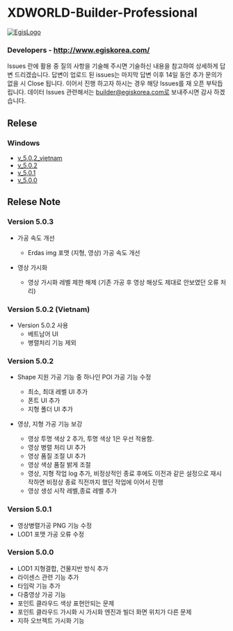 
# XDWORLD-Builder-Professional

[![EgisLogo](https://user-images.githubusercontent.com/82925313/160987075-ce7eada9-91ca-4b72-beb6-396e142f90a2.png)](http://www.egiskorea.com/)

### Developers - http://www.egiskorea.com/

Issues 란에 활용 중 질의 사항을 기술해 주시면 기술하신 내용을 참고하여 상세하게 답변 드리겠습니다.
답변이 업로드 된 issues는 마지막 답변 이후 14일 동안 추가 문의가 없을 시 Close 됩니다.
이어서 진행 하고자 하시는 경우 해당 Issues를 재 오픈 부탁듭립니다.
데이터 Issues 관련해서는 builder@egiskorea.com로 보내주시면 감사 하겠습니다.

## Relese 
### Windows
- [v_5.0.2_vietnam](https://www.dtwincloud.com/builder/product/v_5.0.2_vietnam.zip)
- [v_5.0.2](https://www.dtwincloud.com/builder/product/v_5.0.2.zip)
- [v_5.0.1](https://www.dtwincloud.com/builder/product/v_5.0.1.zip)
- [v_5.0.0](https://www.dtwincloud.com/builder/product/v_5.0.0.zip)

## Relese Note

### Version 5.0.3
 * 가공 속도 개선
   * Erdas img 포맷 (지형, 영상) 가공 속도 개선

 * 영상 가시화 
   * 영상 가시화 레벨 제한 해제 (기존 가공 후 영상 해상도 제대로 안보였던 오류 처리)
     
### Version 5.0.2 (Vietnam)
 * Version 5.0.2 사용
   * 베트남어 UI    
   * 병렬처리 기능 제외
       
### Version 5.0.2
 * Shape 지원 가공 기능 중 하나인 POI 가공 기능 수정
   * 최소, 최대 레벨 UI 추가
   * 폰트 UI 추가
   * 지형 폴더 UI 추가
       
 * 영상, 지형 가공 기능 보강
   * 영상 투명 색상 2 추가, 투명 색상 1은 우선 적용함.
   * 영상 병렬 처리 UI 추가
   * 영상 품질 조절 UI 추가
   * 영상 색상 품질 밝게 조절
   * 영상, 지형 작업 log 추가, 비정상적인 종료 후에도 이전과 같은 설정으로 재시작하면 비정상 종료 직전까지 했던 작업에 이어서 진행
   * 영상 생성 시작 레벨,종료 레벨 추가     
   
### Version 5.0.1
 * 영상병렬가공 PNG 기능 수정
 * LOD1 포맷 가공 오류 수정
   
### Version 5.0.0
 * LOD1 지형결합, 건물지반 방식 추가
 * 라이센스 관련 기능 추가
 * 타임락 기능 추가
 * 다중영상 가공 기능
 * 포인트 클라우드 색상 표현안되는 문제
 * 포인트 클라우드 가시화 시 가시화 엔진과 빌더 화면 위치가 다른 문제
 * 지하 오브젝트 가시화 기능
